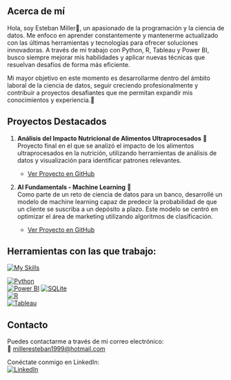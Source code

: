 ## Acerca de mí

Hola, soy Esteban Miller👋, un apasionado de la programación y la ciencia de datos. Me enfoco en aprender constantemente y mantenerme actualizado con las últimas herramientas y tecnologías para ofrecer soluciones innovadoras. A través de mi trabajo con Python, R, Tableau y Power BI, busco siempre mejorar mis habilidades y aplicar nuevas técnicas que resuelvan desafíos de forma más eficiente. 

Mi mayor objetivo en este momento es desarrollarme dentro del ámbito laboral de la ciencia de datos, seguir creciendo profesionalmente y contribuir a proyectos desafiantes que me permitan expandir mis conocimientos y experiencia.🎯


## Proyectos Destacados

1. **Análisis del Impacto Nutricional de Alimentos Ultraprocesados** 🥗  
   Proyecto final en el que se analizó el impacto de los alimentos ultraprocesados en la nutrición, utilizando herramientas de análisis de datos y visualización para identificar patrones relevantes.
   - [Ver Proyecto en GitHub](https://github.com/esteban-miller/Analisis-del-Impacto-Nutricional-de-Alimentos-Ultraprocesados-PROYECTO-FINAL)

2. **AI Fundamentals - Machine Learning** 🤖  
   Como parte de un reto de ciencia de datos para un banco, desarrollé un modelo de machine learning capaz de predecir la probabilidad de que un cliente se suscriba a un depósito a plazo. Este modelo se centró en optimizar el área de marketing utilizando algoritmos de clasificación.
   - [Ver Proyecto en GitHub](https://github.com/esteban-miller/7.AI-Fundamentals-Machine-Learning)


## Herramientas con las que trabajo:

[![My Skills](https://skillicons.dev/icons?i=python,sqlite,r,windows,tableau,powerbi&perline=3)](https://skillicons.dev)  

[![Python](https://img.shields.io/badge/Python-Programming%20Language-blue?logo=python)](https://www.python.org/)  
[![Power BI](https://img.shields.io/badge/Power%20BI-Business%20Intelligence-blue?logo=powerbi)](https://powerbi.microsoft.com/) 
[![SQLite](https://img.shields.io/badge/SQLite-Database-lightgrey?logo=sqlite)](https://www.sqlite.org/)  
[![R](https://img.shields.io/badge/R-Programming%20Language-blue?logo=r)](https://www.r-project.org/)   
[![Tableau](https://img.shields.io/badge/Tableau-Analytics-blue?logo=tableau)](https://www.tableau.com/)

## Contacto

Puedes contactarme a través de mi correo electrónico:  
📧 [milleresteban1999@hotmail.com](mailto:milleresteban1999@hotmail.com)

Conéctate conmigo en LinkedIn:  
[![LinkedIn](https://img.shields.io/badge/LinkedIn-Esteban%20Miller-blue?logo=linkedin)](https://www.linkedin.com/in/esteban-miller-56301114b/)
